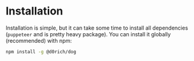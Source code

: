 # Installation

Installation is simple, but it can take some time to install all dependencies (`puppeteer` and is pretty heavy package). You can install it globally (recommended) with npm:

```bash
npm install -g @d0rich/dog
```

